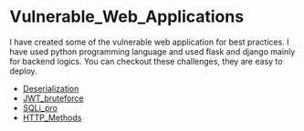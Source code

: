 # Vulnerable_Web_Applications

I have created some of the vulnerable web application for best practices. I have used python programming language and used flask and django mainly for backend logics. You can checkout these challenges, they are easy to deploy.

* [Deserialization](https://github.com/SpiderSec101/Vulnerable_Web_Application/tree/main/Dserialization)
* [JWT_bruteforce](https://github.com/SpiderSec101/Vulnerable_Web_Application/tree/main/JWT_bruteforce)
* [SQLi_pro](https://github.com/SpiderSec101/Vulnerable_Web_Application/tree/main/SQLi_pro)
* [HTTP_Methods](https://github.com/SpiderSec101/Vulnerable_Web_Application/tree/main/http_methods)
